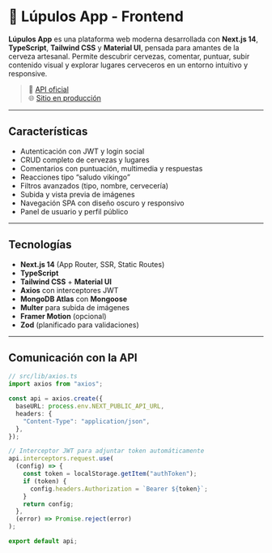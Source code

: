 # 🍺 Lúpulos App - Frontend

**Lúpulos App** es una plataforma web moderna desarrollada con **Next.js 14**, **TypeScript**, **Tailwind CSS** y **Material UI**, pensada para amantes de la cerveza artesanal. Permite descubrir cervezas, comentar, puntuar, subir contenido visual y explorar lugares cerveceros en un entorno intuitivo y responsive.

> 🔗 [API oficial](https://github.com/ignaciosergiodiaz/lupulos-api)  
> 🌐 [Sitio en producción](https://lupulos.app)

---

## Características

- Autenticación con JWT y login social
- CRUD completo de cervezas y lugares
- Comentarios con puntuación, multimedia y respuestas
- Reacciones tipo “saludo vikingo”
- Filtros avanzados (tipo, nombre, cervecería)
- Subida y vista previa de imágenes
- Navegación SPA con diseño oscuro y responsivo
- Panel de usuario y perfil público

---

## Tecnologías

- **Next.js 14** (App Router, SSR, Static Routes)
- **TypeScript**
- **Tailwind CSS** + **Material UI**
- **Axios** con interceptores JWT
- **MongoDB Atlas** con **Mongoose**
- **Multer** para subida de imágenes
- **Framer Motion** (opcional)
- **Zod** (planificado para validaciones)

---

## Comunicación con la API

```ts
// src/lib/axios.ts
import axios from "axios";

const api = axios.create({
  baseURL: process.env.NEXT_PUBLIC_API_URL,
  headers: {
    "Content-Type": "application/json",
  },
});

// Interceptor JWT para adjuntar token automáticamente
api.interceptors.request.use(
  (config) => {
    const token = localStorage.getItem("authToken");
    if (token) {
      config.headers.Authorization = `Bearer ${token}`;
    }
    return config;
  },
  (error) => Promise.reject(error)
);

export default api;
